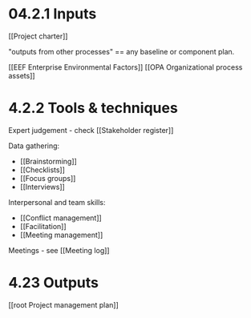 # 04.2.1 Inputs
[[Project charter]]

"outputs from other processes" == any baseline or component plan.

[[EEF Enterprise Environmental Factors]]
[[OPA Organizational process assets]]

# 4.2.2 Tools & techniques
Expert judgement - check [[Stakeholder register]]

Data gathering:
* [[Brainstorming]]
* [[Checklists]]
* [[Focus groups]]
* [[Interviews]]

Interpersonal and team skills:
* [[Conflict management]]
* [[Facilitation]]
* [[Meeting management]]

Meetings - see [[Meeting log]]


# 4.23 Outputs
[[root Project management plan]]
